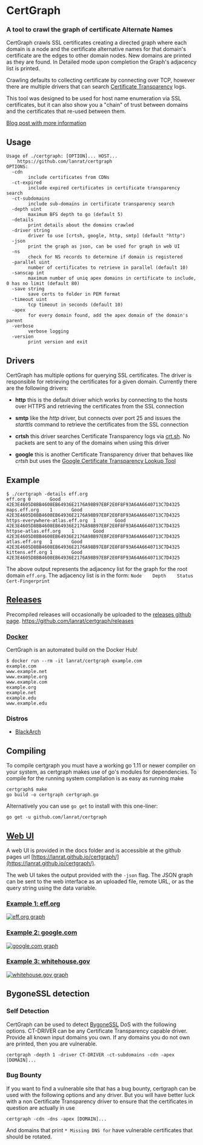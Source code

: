 # CertGraph
### A tool to crawl the graph of certificate Alternate Names

CertGraph crawls SSL certificates creating a directed graph where each domain is a node and the certificate alternative names for that domain's certificate are the edges to other domain nodes. New domains are printed as they are found. In Detailed mode upon completion the Graph's adjacency list is printed.

Crawling defaults to collecting certificate by connecting over TCP, however there are multiple drivers that can search [Certificate Transparency](https://www.certificate-transparency.org/) logs.

This tool was designed to be used for host name enumeration via SSL certificates, but it can also show you a "chain" of trust between domains and the certificates that re-used between them.

[Blog post with more information](https://lanrat.com/certgraph/)

## Usage
```
Usage of ./certgraph: [OPTION]... HOST...
	https://github.com/lanrat/certgraph
OPTIONS:
  -cdn
    	include certificates from CDNs
  -ct-expired
    	include expired certificates in certificate transparency search
  -ct-subdomains
    	include sub-domains in certificate transparency search
  -depth uint
    	maximum BFS depth to go (default 5)
  -details
    	print details about the domains crawled
  -driver string
    	driver to use [crtsh, google, http, smtp] (default "http")
  -json
    	print the graph as json, can be used for graph in web UI
  -ns
    	check for NS records to determine if domain is registered
  -parallel uint
    	number of certificates to retrieve in parallel (default 10)
  -sanscap int
    	maximum number of uniq apex domains in certificate to include, 0 has no limit (default 80)
  -save string
    	save certs to folder in PEM format
  -timeout uint
    	tcp timeout in seconds (default 10)
  -apex
    	for every domain found, add the apex domain of the domain's parent
  -verbose
    	verbose logging
  -version
    	print version and exit
```

## Drivers

CertGraph has multiple options for querying SSL certificates. The driver is responsible for retrieving the certificates for a given domain. Currently there are the following drivers:

 * **http** this is the default driver which works by connecting to the hosts over HTTPS and retrieving the certificates from the SSL connection
 
 * **smtp** like the *http* driver, but connects over port 25 and issues the *starttls* command to retrieve the certificates from the SSL connection

 * **crtsh** this driver searches Certificate Transparency logs via [crt.sh](https://crt.sh/). No packets are sent to any of the domains when using this driver

 * **google** this is another Certificate Transparency driver that behaves like *crtsh* but uses the [Google Certificate Transparency Lookup Tool](https://transparencyreport.google.com/https/certificates)


## Example
```
$ ./certgraph -details eff.org
eff.org 0       Good    42E3E4605D8BB4608EB64936E2176A98B97EBF2E0F8F93A64A6640713C7D4325
maps.eff.org    1       Good    42E3E4605D8BB4608EB64936E2176A98B97EBF2E0F8F93A64A6640713C7D4325
https-everywhere-atlas.eff.org  1       Good    42E3E4605D8BB4608EB64936E2176A98B97EBF2E0F8F93A64A6640713C7D4325
httpse-atlas.eff.org    1       Good    42E3E4605D8BB4608EB64936E2176A98B97EBF2E0F8F93A64A6640713C7D4325
atlas.eff.org   1       Good    42E3E4605D8BB4608EB64936E2176A98B97EBF2E0F8F93A64A6640713C7D4325
kittens.eff.org 1       Good    42E3E4605D8BB4608EB64936E2176A98B97EBF2E0F8F93A64A6640713C7D4325
```
The above output represents the adjacency list for the graph for the root domain `eff.org`. The adjacency list is in the form:
`Node    Depth    Status    Cert-Fingerprint`

## [Releases](https://github.com/lanrat/certgraph/releases)

Precompiled releases will occasionally be uploaded to the [releases github page](https://github.com/lanrat/certgraph/releases). https://github.com/lanrat/certgraph/releases

### [Docker](https://hub.docker.com/r/lanrat/certgraph/)

CertGraph is an automated build on the Docker Hub!

```
$ docker run --rm -it lanrat/certgraph example.com
example.com
www.example.net
www.example.org
www.example.com
example.org
example.net
example.edu
www.example.edu
```

### Distros

 * [BlackArch](https://blackarch.org)


## Compiling

To compile certgraph you must have a working go 1.11 or newer compiler on your system, as certgraph makes use of go's modules for dependencies.
To compile for the running system compilation is as easy as running make
```
certgraph$ make
go build -o certgraph certgraph.go
```

Alternatively you can use `go get` to install with this one-liner:
```
go get -u github.com/lanrat/certgraph
```

## [Web UI](https://lanrat.github.io/certgraph/)

A web UI is provided in the docs folder and is accessible at the github pages url [https://lanrat.github.io/certgraph/](https://lanrat.github.io/certgraph/).

The web UI takes the output provided with the `-json` flag.
The JSON graph can be sent to the web interface as an uploaded file, remote URL, or as the query string using the data variable.

### [Example 1: eff.org](https://lanrat.github.io/certgraph/?data=https://gist.githubusercontent.com/lanrat/8187d01793bf3e578d76495182654206/raw/c49741b5206d81935febdf563452cc4346381e52/eff.json)

[![eff.org graph](https://cloud.githubusercontent.com/assets/164192/20861413/6ba0fcca-b944-11e6-857f-ddd613130ea3.png)](https://lanrat.github.io/certgraph/?data=https://gist.githubusercontent.com/lanrat/8187d01793bf3e578d76495182654206/raw/c49741b5206d81935febdf563452cc4346381e52/eff.json)

### [Example 2: google.com](https://lanrat.github.io/certgraph/?data=https://gist.githubusercontent.com/lanrat/1ab1e78aaf5798049650d8d8ad7b58a1/raw/426d3a2498626014cb5ba2856ad0899787e4103f/google.json)

[![google.com graph](https://cloud.githubusercontent.com/assets/164192/19752837/16cb8302-9bb5-11e6-810d-ea34594a63ef.png)](https://lanrat.github.io/certgraph/?data=https://gist.githubusercontent.com/lanrat/1ab1e78aaf5798049650d8d8ad7b58a1/raw/426d3a2498626014cb5ba2856ad0899787e4103f/google.json)

### [Example 3: whitehouse.gov](https://lanrat.github.io/certgraph/?data=https://gist.githubusercontent.com/lanrat/96c47dfee0faaaad633cc830b7e3b997/raw/3c79fed837cb3202e220de21d2a8eb128f4bbd9f/whitehouse.json)

[![whitehouse.gov graph](https://cloud.githubusercontent.com/assets/164192/20861407/4775ff26-b944-11e6-888c-4d93e3333494.png)](https://lanrat.github.io/certgraph/?data=https://gist.githubusercontent.com/lanrat/96c47dfee0faaaad633cc830b7e3b997/raw/3c79fed837cb3202e220de21d2a8eb128f4bbd9f/whitehouse.json)

## BygoneSSL detection

### Self Detection

CertGraph can be used to detect [BygoneSSL](https://insecure.design) DoS with the following options. CT-DRIVER can be any Certificate Transparency capable driver.
Provide all known input domains you own. If any domains you do not own are printed, then you are vulnerable.

```
certgraph -depth 1 -driver CT-DRIVER -ct-subdomains -cdn -apex [DOMAIN]...
```

### Bug Bounty

If you want to find a vulnerable site that has a bug bounty, certgraph can be used with the following options and any driver. But you will have better luck with a non Certificate Transparency driver to ensure that the certificates in question are actually in use

```
certgraph -cdn -dns -apex [DOMAIN]...
```

And domains that print `* Missing DNS for` have vulnerable certificates that should be rotated.